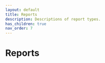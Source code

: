 ```yaml
---
layout: default
title: Reports
description: Descriptions of report types.
has_children: true
nav_order: 7
---
```


# Reports